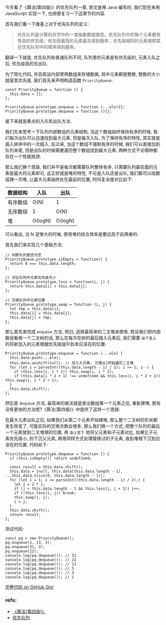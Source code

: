今天看了《算法(第四版)》的优先队列一章, 原文是用 Java 编写的, 我们现在来用 JavaScript 实现一下, 也顺便复习一下这章节的内容.

首先我们看一下维基上对于优先队列的定义:

> 优先队列是计算机科学中的一类抽象数据类型。优先队列中的每个元素都有各自的优先级，优先级最高的元素最先得到服务；优先级相同的元素按照其在优先队列中的顺序得到服务。

翻译一下就是, 优先队列和普通队列不同, 队列里的元素是有优先级的, 元素入队之后, 优先级高的先出队.

为了简化代码, 并且假设内部使用数组来存储数据, 其中元素都是整数, 整数的大小就是其优先级, 我们首先来声明构造函数 `PriorityQueue`:

    const PriorityQueue = function () {
      this.data = [];
    };

    PriorityQueue.prototype.enqueue = function (...ele){};
    PriorityQueue.prototype.dequeue = function (){};

接下来就是重点的入队和出队方法.

我们先来思考一下队列内部数组的元素结构, 当这个数组始终保持有序的时候, 我们每次出队可以迅速找到最大元素, 但是每次入队, 为了保持有序的特性, 其实就是插入排序中的一次插入; 反过来, 当这个数组不强制有序的时候, 我们可以直接加到队列末尾, 但是出队的时候需要遍历整个数组找到最大元素. 两种方式不论哪种都存在一个性能瓶颈.

那么我们换个思路, 我们并不是每次都需要队列整体有序, 只需要队列最前面的元素是最大的元素即可, 这正好就是堆的特性, 不论是入队还是出队, 我们都可以给数组建一次堆, 让最大元素始终处在最前的位置, 时间复杂度对比如下:

| 数据结构 | 入队 | 出队 |
| ------- | --- | --- |
| 有序数组 | O(N)    | 1       |
| 无序数组 | 1       | O(N)    |
| 堆      | O(logN) | O(logN) |

可以看出, 当 N 足够大的时候, 使用堆的综合效率是要远高于前两者的.

首先我们来实现几个基础方法:

    // 判断队列是否为空
    PriorityQueue.prototype.isEmpty = function() {
      return 0 === this.data.length;
    };

    // 对比队列中元素优先级大小
    PriorityQueue.prototype.less = function(i, j) {
      return this.data[i] < this.data[j];
    };

    // 交换队列中元素位置
    PriorityQueue.prototype.swap = function (i, j) {
      let tmp = this.data[i];
      this.data[i] = this.data[j];
      this.data[j] = tmp;
    };

那么首先来完成 `enqueue` 方法, 照旧, 选择最简单的二叉堆来使用, 假设我们把内部数组看做一个二叉树的话, 那么在每次在树的最后插入元素后, 我们需要 `由下至上` 的将新加入的元素根据优先级提升到本应该在的位置:

    PriorityQueue.prototype.enqueue = function (...ele) {
      this.data.push(...ele);
      this.data.unshift(null); // 加入头元素, 方便从1开始遍历二叉堆
      for (let i = parseInt((this.data.length - 1) / 2); i >= 1; i--) {
        if (this.less(i, i * 2)) this.swap(i, i * 2);
        if (this.data[i * 2 + 1] !== undefined && this.less(i, i * 2 + 1)) this.swap(i, i * 2 + 1);
      }
      this.data.shift();
    };

然后是 `dequeue` 方法, 最简单的做法就是拿出数组第一个元素之后, 重新建堆, 那有没有更快的方法呢?《算法(第四版)》中提供了这样一个思路:

在最大元素出队之后, 如果我们从第二个元素开始建堆, 那么整个二叉树的形状都发生改变了, 可能实际的交换次数会很多, 那么我们换一个方式, 把整个队列的最后一个元素放到二叉堆根的位置, 再 `由上至下` 地将父元素和子元素对比, 如果比子元素优先级小, 则下沉父元素, 再用同样方式处理替换过的子元素, 直到堆根下沉到应该在的位置, 代码如下:

    PriorityQueue.prototype.dequeue = function () {
      if (this.isEmpty()) return undefined;

      const result = this.data.shift();
      this.data = [null, this.data[this.data.length - 1], ...this.data.slice(0, this.data.length - 1)];
      for (let i = 1; i <= parseInt((this.data.length - 1) / 2);) {
        let j = 2 * i;
        if (j < this.data.length - 1 && this.less(j, j + 1)) j++;
        if (!this.less(i, j)) break;
        this.swap(i, j);
        i = j;
      }
      this.data.shift();
      return result;
    };


测试代码:

    const pq = new PriorityQueue();
    pq.enqueue(1, 13, 3);
    pq.enqueue(31, 3);
    pq.enqueue(22);
    console.log(pq.dequeue()); // 31
    console.log(pq.dequeue()); // 22
    console.log(pq.dequeue()); // 13
    console.log(pq.dequeue()); // 3
    console.log(pq.dequeue()); // 3
    console.log(pq.dequeue()); // 1

[完整代码 on GitHub Gist](https://gist.github.com/MrHuxu/06a673b093dd02c621d1d36f38bc825b)

### refs:

- [《算法(第四版)》](https://book.douban.com/subject/19952400/)
- [优先队列](https://zh.wikipedia.org/zh-hans/%E5%84%AA%E5%85%88%E4%BD%87%E5%88%97)
